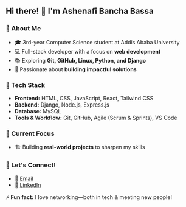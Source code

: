 ## Hi there! 👋 I'm Ashenafi Bancha Bassa  

### 🌱 About Me  
- 🎓 3rd-year Computer Science student at Addis Ababa University  
- 💻 Full-stack developer with a focus on **web development**    
- 📚 Exploring **Git, GitHub, Linux, Python, and Django**  
- 🎯 Passionate about **building impactful solutions**  

### 🔨 Tech Stack  
- **Frontend:** HTML, CSS, JavaScript, React, Tailwind CSS  
- **Backend:** Django, Node.js, Express.js  
- **Database:** MySQL  
- **Tools & Workflow:** Git, GitHub, Agile (Scrum & Sprints), VS Code  

### 📌 Current Focus   
- 🏗 Building **real-world projects** to sharpen my skills  

### 💬 Let's Connect!  
- 💌 [Email](ashenafibanchabassa01@gmail.com)  
- 🔗 [LinkedIn](https://et.linkedin.com/in/ashenafi-bancha-8b785629b)  
 

⚡ **Fun fact:** I love networking—both in tech & meeting new people!  


